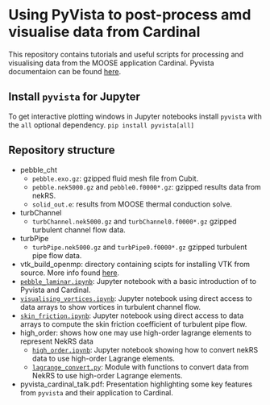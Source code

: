 # Using PyVista to post-process amd visualise data from Cardinal

This repository contains tutorials and useful scripts for processing and visualising data from the MOOSE application Cardinal. Pyvista documentaion can be found [here](https://docs.pyvista.org/).

## Install `pyvista` for Jupyter
To get interactive plotting windows in Jupyter notebooks install `pyvista` with the `all` optional dependency.
`pip install pyvista[all]`

## Repository structure
* pebble_cht
  * `pebble.exo.gz`: gzipped fluid mesh file from Cubit.
  * `pebble.nek5000.gz` and `pebble0.f0000*.gz`: gzipped results data from nekRS.
  * `solid_out.e`: results from MOOSE thermal conduction solve.
* turbChannel
  * `turbChannel.nek5000.gz` and `turbChannel0.f0000*.gz` gzipped turbulent channel flow data.
* turbPipe
  * `turbPipe.nek5000.gz` and `turbPipe0.f0000*.gz` gzipped turbulent pipe flow data.
* vtk_build_openmp: directory containing scipts for installing VTK from source. More info found [here](vtk_build_openmp/README.md).
* [`pebble_laminar.ipynb`](pebble_laminar.ipynb): Jupyter notebook with a basic introduction of to Pyvista and Cardinal.
* [`visualising_vortices.ipynb`](visualising_vortices.ipynb): Jupyter notebook using direct access to data arrays to show vortices in turbulent channel flow.
* [`skin_friction.ipynb`](skin_friction.ipynb): Jupyter notebook using direct access to data arrays to compute the skin friction coefficient of turbulent pipe flow.
* high_order: shows how one may use high-order lagrange elements to represent NekRS data
  * [`high_order.ipynb`](high_order/high_order.ipynb): Jupyter notebook showing how to convert nekRS data to use high-order Lagrange elements.
  * [`lagrange_convert.py`](high_order/lagrange_convert.py): Module with functions to convert data from NekRS to use high-order Lagrange elements.
* pyvista_cardinal_talk.pdf: Presentation highlighting some key features from `pyvista` and their application to Cardinal.